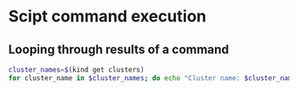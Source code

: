 # Scipt command execution

## Looping through results of a command

```bash
cluster_names=$(kind get clusters)
for cluster_name in $cluster_names; do echo "Cluster name: $cluster_name" ; done
```
